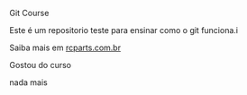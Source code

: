 Git Course

Este é um repositorio teste para ensinar como o git funciona.i

Saiba mais em [rcparts.com.br](http://www.rcparts.com.br)

Gostou do curso

nada mais